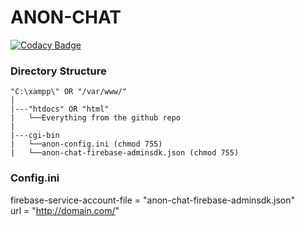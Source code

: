# ANON-CHAT

[![Codacy Badge](https://api.codacy.com/project/badge/Grade/03cb308e3d944ad3b24a5ff9cbc07629)](https://app.codacy.com/app/lorenzo.scebba/anon-chat?utm_source=github.com&utm_medium=referral&utm_content=LorenzoScebba/anon-chat&utm_campaign=badger)

### Directory Structure
```
"C:\xampp\" OR "/var/www/"
│
|---"htdocs" OR "html"
|   └──Everything from the github repo
|
|---cgi-bin
|   └──anon-config.ini (chmod 755)
|   └──anon-chat-firebase-adminsdk.json (chmod 755)
```

### Config.ini

firebase-service-account-file = "anon-chat-firebase-adminsdk.json"\
url = "http://domain.com/"
